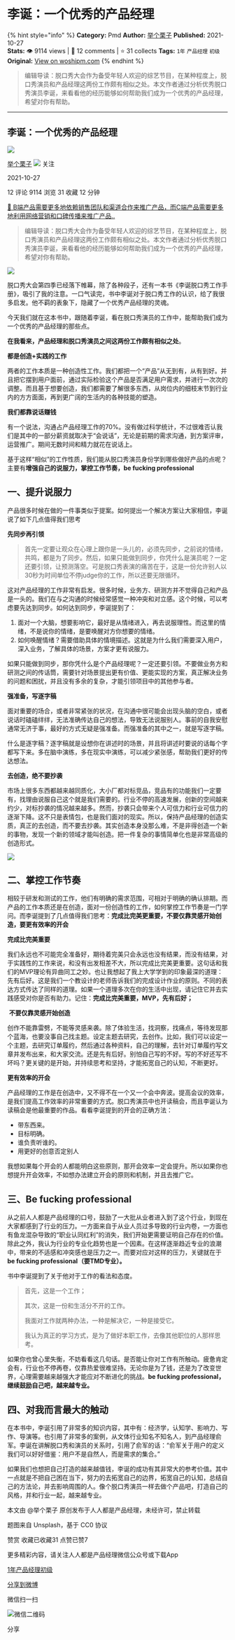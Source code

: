 # 李诞：一个优秀的产品经理
{% hint style="info" %}
**Category:** Pmd
**Author:** [举个栗子](https://www.woshipm.com/u/903344)
**Published:** 2021-10-27  
**Stats:** 👁️ 9114 views | 💬 12 comments | ⭐ 31 collects
**Tags:** `1年` `产品经理` `初级`
**Original:** [View on woshipm.com](https://www.woshipm.com/pmd/5190723.html)
{% endhint %}
> 编辑导读：脱口秀大会作为备受年轻人欢迎的综艺节目，在某种程度上，脱口秀演员和产品经理这两份工作颇有相似之处。本文作者通过分析优秀脱口秀演员李诞，来看看他的经历能够如何帮助我们成为一个优秀的产品经理，希望对你有帮助。

---

## 李诞：一个优秀的产品经理

[![](https://static.woshipm.com/view/woshipm_api_def_20230725142419_7872.png?imageView2/1/w/72/h/72/q/100)](https://www.woshipm.com/u/903344)

[举个栗子](https://www.woshipm.com/u/903344) ![](https://static.woshipm.com/tag/1101_1@2x.png) 关注

2021-10-27

12 评论 9114 浏览 31 收藏 12 分钟

[🔗 B端产品需要更多地依赖销售团队和渠道合作来推广产品，而C端产品需要更多地利用网络营销和口碑传播来推广产品..](https://ke.qidianla.com/courses/bcpm)

> 编辑导读：脱口秀大会作为备受年轻人欢迎的综艺节目，在某种程度上，脱口秀演员和产品经理这两份工作颇有相似之处。本文作者通过分析优秀脱口秀演员李诞，来看看他的经历能够如何帮助我们成为一个优秀的产品经理，希望对你有帮助。

![](https://image.woshipm.com/wp-files/2021/10/m51QwZIHUAEK3HKUoiSK.jpg)

脱口秀大会第四季已经落下帷幕，除了各种段子，还有一本书《李诞脱口秀工作手册》，吸引了我的注意。一口气读完，书中李诞对于脱口秀工作的认识，给了我很多启发。他不羁的表象下，隐藏了一个优秀产品经理的灵魂。

今天我们就在这本书中，跟随着李诞，看在脱口秀演员的工作中，能帮助我们成为一个优秀的产品经理的那些点。

**在我看来，产品经理和脱口秀演员之间这两份工作颇有相似之处**。

**都是创造+实践的工作**

两者的工作本质是一种创造性工作。我们都把一个“产品”从无到有，从有到好。并且把它摆到用户面前，通过实际检验这个产品是否满足用户需求，并进行一次次的调整。而且基于想要创造，我们都需要了解很多东西，从岗位内的细枝末节到行业内的方方面面，再到更广阔的生活内的各种技能的塑造。

**我们都靠说话赚钱**

有一个说法，沟通占产品经理工作的70%。没有做过科学统计，不过很难否认我们是其中的一部分薪资就取决于“会说话”，无论是前期的需求沟通，到方案评审，运营推广。期间无数时间和精力就花在说话上。

基于这样“相似”的工作性质，我们能从脱口秀演员身份学到哪些做好产品的点呢？主要有**增强自己的说服力，掌控工作节奏，be fucking professional**

## 一、提升说服力

产品很多时候在做的一件事类似于提案。如何提出一个解决方案让大家相信，李诞说了如下几点值得我们思考

**先同步再引领**

> 首先一定要让观众在心理上跟你是一头儿的，必须先同步，之前说的情绪，共鸣，都是为了同步。然后，如果只能做到同步，你凭什么是演员呢？一定还要引领，让预测落空。可是脱口秀表演的痛苦在于，这是一份允许别人以30秒为时间单位不停judge你的工作，所以还要无限循环。

这对产品经理的工作非常有启发。很多时候，业务方、研测方并不觉得自己和产品是一头的。我们在与之沟通的时候经常感觉一种冲突和对立感。这个时候，可以考虑要先达到同步。如何达到同步，李诞提到了：

1.  面对一个大脑，想要影响它，最好是从情绪进入，再去说服理性。而这里的情绪，不是说你的情绪，是要唤醒对方你想要的情绪。
2.  如何唤醒情绪？需要借助具体的情境描述。这就是为什么我们需要深入用户，深入业务，了解具体的场景，方案才更有说服力。

如果只能做到同步，那你凭什么是个产品经理呢？一定还要引领。不要做业务方和研测之间的传话筒，需要针对场景提出更有价值、更能实现的方案，真正解决业务的问题和困扰，并且没有多余的复杂，才能引领项目中的其他参与者。

**强准备，写逐字稿**

面对重要的场合，或者非常紧张的状况，在沟通中很可能会出现头脑的空白，或者说话时磕磕绊绊，无法准确传达自己的想法，导致无法说服别人。事前的自我安慰通常无济于事，最好的方式无疑是强准备。而强准备的其中之一，就是写逐字稿。

什么是逐字稿？逐字稿就是设想你在讲述时的场景，并且将讲述时要说的话每个字都写下来。多在脑中演练，多在现实中演练，可以减少紧张感，帮助我们更好的传达想法。

**去创造，绝不要抄袭**

市场上很多东西都越来越同质化，大小厂都对标竞品，竞品有的功能我们一定要有，找理由说服自己这个就是我们需要的。行业不停的高速发展，创新的空间越来约少，对标抄袭的情况越来越多。然而，抄袭只会带来个人可信力和行业可信力的逐渐下降。这不只是表情包，也是我们面对的现实。所以，保持产品经理的创造实质，真正的去创造，而不要去抄袭。其实创造本身没那么难，不是非得创造一个新的事物，发现一个新的领域才能叫创造。把一件复杂的事情简单化也是非常高级的创造形式。

![](https://image.woshipm.com/wp-files/2021/10/J5ZsVchguhCFOxHOQunS.jpg)

## 二、掌控工作节奏

相较于研发和测试的工作，他们有明确的需求范围，可相对于明确的确认排期。而产品的工作本质还是在创造，面对一份创造性的工作，如何掌控工作节奏是一门学问。而李诞提到了几点值得我们思考：**完成比完美更重要，不要仅靠灵感开始创造，要更有效率的开会**

**完成比完美重要**

我们永远也不可能完全准备好，期待着完美只会永远也没有结果，而没有结果，对于实践性的工作来说，和没有出发相差不大，所以完成比完美更重要。这句话和我们的MVP理论有异曲同工之妙。也让我想起了我上大学学到的印象最深的道理：先有后好。这是我们一个教设计的老师告诉我们的完成设计作业的原则。不同的表达方式传达了同样的道理。如果一个道理多次在你的生活中出现，请记住它并去实践感受对你是否有助力。记住：**完成比完美重要，MVP，先有后好；**

 **不要仅靠灵感开始创造**

创作不能靠雷劈，不能等灵感来袭。除了体验生活，找洞察，找痛点，等待发现那个蓝海，也要没事自己找主题。设定主题去研究，去创作。比如，我们可以设定一个主题，去研究订单履约，然后通过各种资料，自己的理解，去针对订单履约写文章并发布出来，和大家交流。还是先有后好。别怕自己写的不好。写的不好还写不坏吗？更关键的是开始，并持续思考和坚持，才能拓宽自己的认知，不断更好。

**更有效率的开会**

产品经理的工作是在创造中，又不得不在一个又一个会中奔波。提高会议的效率，是我们提高工作效率的非常重要的方式。脱口秀演员中也开读稿会，而且李诞认为读稿会是他最重要的作品。看看李诞提到的开会的正确方法：

*   带东西来。
*   目标明确。
*   谁负责听谁的。
*   用更好的创意否定别人

我想如果每个开会的人都能明白这些原则，那开会效率一定会提升。所以如果你也想提升开会效率，不如想办法建立开会的原则和机制，并且去推广它。

## 三、Be fucking professional

从之前人人都是产品经理的口号，鼓励了一大批从业者进入到了这个行业，到现在大家都感到了行业的压力。一方面来自于从业人员过多导致的行业内卷，一方面也有鱼龙混杂导致的“职业认同红利”的消失，我们开始更需要证明自己存在的价值。除此之外，我认为行业的专业化趋势也是一个因素。在这样逐渐趋近专业的浪潮中，带来的不适感和冲突感也是压力之一。而要对应对这样的压力，关键就在于**be fucking professional（要TMD专业）。**

书中李诞提到了关于他对于工作的看法和态度。

> 首先，这是一个工作；
> 
> 其次，这是一份和生活分不开的工作。
> 
> 我面对工作就两种办法，一种是解决它，一种是接受它。
> 
> 我认为真正的学习方式，是为了做好本职工作，去像其他职位的人那样思考。

如果你也曾心里失衡，不妨看看这几句话。是否能让你对工作有所触动。疲惫肯定会有，行业也不停再卷，仅靠热爱很难坚持。无论你是为了钱，还是为了改变世界，心理需要越来越强大才能应对不断进化的挑战。**be fucking professional，继续鼓励自己吧，越来越专业。**

## 四、对我而言最大的触动

在本书中，李诞引用了非常多的知识内容，其中有：经济学，认知学、影响力、写作、导演等。也引用了非常多的案例，从文体行业知名不知名人，到产品经理俞军。李诞在讲解脱口秀和演员的关系时，引用了俞军的话：“俞军关于用户的定义我们可以好好借鉴：用户不是自然人，而是需求的集合。”

如果我们也想把自己打造的越来越值钱，李诞的成功有其非常大的参考价值。其中一点就是不把自己困在当下，努力的去拓宽自己的边界，拓宽自己的认知，总结自己的方法论，并去影响周围的人。像个脱口秀演员一样去做个产品吧，打造自己的风格，并和行业一起，越来越专业。

本文由 @举个栗子 原创发布于人人都是产品经理，未经许可，禁止转载

题图来自 Unsplash，基于 CC0 协议

赞赏 收藏已收藏31 点赞已赞7

更多精彩内容，请关注人人都是产品经理微信公众号或下载App

[1年](https://www.woshipm.com/tag/1%e5%b9%b4)[产品经理](https://www.woshipm.com/tag/pmd)[初级](https://www.woshipm.com/tag/%e5%88%9d%e7%ba%a7)

[分享到微博](https://service.weibo.com/share/share.php?appkey=2775287854&title=李诞：一个优秀的产品经理&url=https://www.woshipm.com/pmd/5190723.html&pic=https://image.woshipm.com/wp-files/2021/10/m51QwZIHUAEK3HKUoiSK.jpg)

微信扫一扫

![微信二维码](https://api.pwmqr.com/qrcode/create/?url=https://www.woshipm.com/pmd/5190723.html)

分享